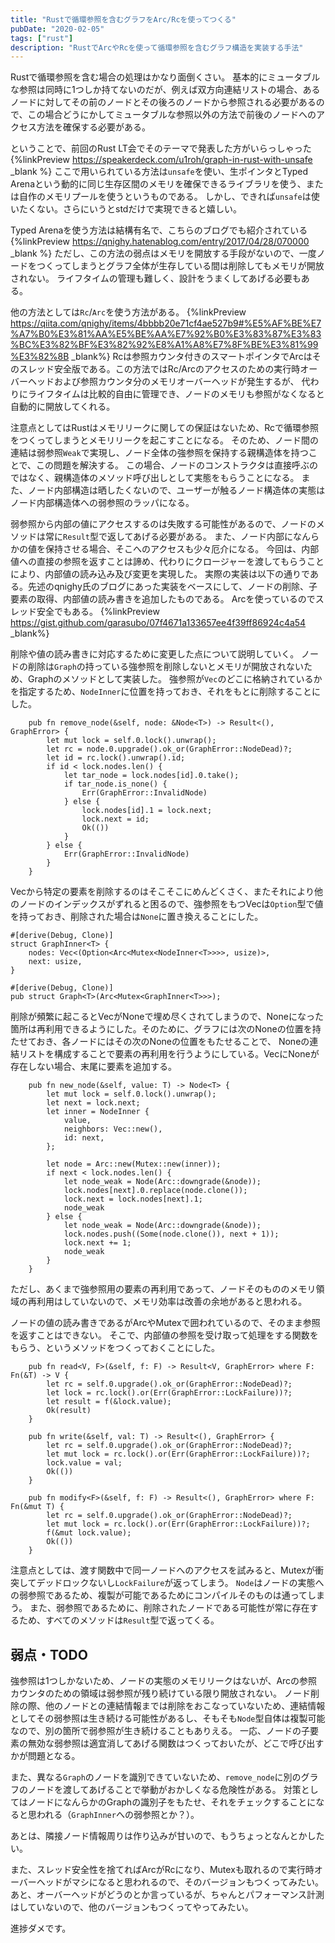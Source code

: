 ```yaml
---
title: "Rustで循環参照を含むグラフをArc/Rcを使ってつくる"
pubDate: "2020-02-05"
tags: ["rust"]
description: "RustでArcやRcを使って循環参照を含むグラフ構造を実装する手法"
---
```


Rustで循環参照を含む場合の処理はかなり面倒くさい。
基本的にミュータブルな参照は同時に1つしか持てないのだが、例えば双方向連結リストの場合、あるノードに対してその前のノードとその後ろのノードから参照される必要があるので、この場合どうにかしてミュータブルな参照以外の方法で前後のノードへのアクセス方法を確保する必要がある。

ということで、前回のRust LT会でそのテーマで発表した方がいらっしゃった
{%linkPreview https://speakerdeck.com/u1roh/graph-in-rust-with-unsafe _blank %}
ここで用いられている方法は`unsafe`を使い、生ポインタとTyped Arenaという動的に同じ生存区間のメモリを確保できるライブラリを使う、または自作のメモリプールを使うというものである。
しかし、できれば`unsafe`は使いたくない。さらにいうとstdだけで実現できると嬉しい。

Typed Arenaを使う方法は結構有名で、こちらのブログでも紹介されている
{%linkPreview https://qnighy.hatenablog.com/entry/2017/04/28/070000 _blank %}
ただし、この方法の弱点はメモリを開放する手段がないので、一度ノードをつくってしまうとグラフ全体が生存している間は削除してもメモリが開放されない。
ライフタイムの管理も難しく、設計をうまくしてあげる必要もある。

他の方法としては`Rc`/`Arc`を使う方法がある。
{%linkPreview https://qiita.com/qnighy/items/4bbbb20e71cf4ae527b9#%E5%AF%BE%E7%A7%B0%E3%81%AA%E5%BE%AA%E7%92%B0%E3%83%87%E3%83%BC%E3%82%BF%E3%82%92%E8%A1%A8%E7%8F%BE%E3%81%99%E3%82%8B _blank%}
Rcは参照カウンタ付きのスマートポインタでArcはそのスレッド安全版である。この方法ではRc/Arcのアクセスのための実行時オーバーヘッドおよび参照カウンタ分のメモリオーバーヘッドが発生するが、
代わりにライフタイムは比較的自由に管理でき、ノードのメモリも参照がなくなると自動的に開放してくれる。

注意点としてはRustはメモリリークに関しての保証はないため、Rcで循環参照をつくってしまうとメモリリークを起こすことになる。
そのため、ノード間の連結は弱参照`Weak`で実現し、ノード全体の強参照を保持する親構造体を持つことで、この問題を解決する。
この場合、ノードのコンストラクタは直接呼ぶのではなく、親構造体のメソッド呼び出しとして実態をもらうことになる。
また、ノード内部構造は晒したくないので、ユーザーが触るノード構造体の実態はノード内部構造体への弱参照のラッパになる。

弱参照から内部の値にアクセスするのは失敗する可能性があるので、ノードのメソッドは常に`Result`型で返してあげる必要がある。
また、ノード内部になんらかの値を保持させる場合、そこへのアクセスも少々厄介になる。
今回は、内部値への直接の参照を返すことは諦め、代わりにクロージャーを渡してもらうことにより、内部値の読み込み及び変更を実現した。
実際の実装は以下の通りである。先述のqnighy氏のブログにあった実装をベースにして、ノードの削除、子要素の取得、内部値の読み書きを追加したものである。
Arcを使っているのでスレッド安全でもある。
{%linkPreview https://gist.github.com/garasubo/07f4671a133657ee4f39ff86924c4a54 _blank%}

削除や値の読み書きに対応するために変更した点について説明していく。
ノードの削除は`Graph`の持っている強参照を削除しないとメモリが開放されないため、Graphのメソッドとして実装した。
強参照が`Vec`のどこに格納されているかを指定するため、`NodeInner`に位置を持っておき、それをもとに削除することにした。
```
    pub fn remove_node(&self, node: &Node<T>) -> Result<(), GraphError> {
        let mut lock = self.0.lock().unwrap();
        let rc = node.0.upgrade().ok_or(GraphError::NodeDead)?;
        let id = rc.lock().unwrap().id;
        if id < lock.nodes.len() {
            let tar_node = lock.nodes[id].0.take();
            if tar_node.is_none() {
                Err(GraphError::InvalidNode)
            } else {
                lock.nodes[id].1 = lock.next;
                lock.next = id;
                Ok(())
            }
        } else {
            Err(GraphError::InvalidNode)
        }
    }
```
Vecから特定の要素を削除するのはそこそこにめんどくさく、またそれにより他のノードのインデックスがずれると困るので、強参照をもつVecは`Option`型で値を持っておき、削除された場合は`None`に置き換えることにした。
```
#[derive(Debug, Clone)]
struct GraphInner<T> {
    nodes: Vec<(Option<Arc<Mutex<NodeInner<T>>>>, usize)>,
    next: usize,
}

#[derive(Debug, Clone)]
pub struct Graph<T>(Arc<Mutex<GraphInner<T>>>);
```

削除が頻繁に起こるとVecがNoneで埋め尽くされてしまうので、Noneになった箇所は再利用できるようにした。そのために、グラフには次のNoneの位置を持たせておき、各ノードにはその次のNoneの位置をもたせることで、
Noneの連結リストを構成することで要素の再利用を行うようにしている。VecにNoneが存在しない場合、末尾に要素を追加する。
```
    pub fn new_node(&self, value: T) -> Node<T> {
        let mut lock = self.0.lock().unwrap();
        let next = lock.next;
        let inner = NodeInner {
            value,
            neighbors: Vec::new(),
            id: next,
        };
        
        let node = Arc::new(Mutex::new(inner));
        if next < lock.nodes.len() {
            let node_weak = Node(Arc::downgrade(&node));
            lock.nodes[next].0.replace(node.clone());
            lock.next = lock.nodes[next].1;
            node_weak
        } else {
            let node_weak = Node(Arc::downgrade(&node));
            lock.nodes.push((Some(node.clone()), next + 1));
            lock.next += 1;
            node_weak
        }
    }
```
ただし、あくまで強参照用の要素の再利用であって、ノードそのもののメモリ領域の再利用はしていないので、メモリ効率は改善の余地があると思われる。

ノードの値の読み書きであるがArcやMutexで囲われているので、そのまま参照を返すことはできない。
そこで、内部値の参照を受け取って処理をする関数をもらう、というメソッドをつくっておくことにした。
```
    pub fn read<V, F>(&self, f: F) -> Result<V, GraphError> where F: Fn(&T) -> V {
        let rc = self.0.upgrade().ok_or(GraphError::NodeDead)?;
        let lock = rc.lock().or(Err(GraphError::LockFailure))?;
        let result = f(&lock.value);
        Ok(result)
    }

    pub fn write(&self, val: T) -> Result<(), GraphError> {
        let rc = self.0.upgrade().ok_or(GraphError::NodeDead)?;
        let mut lock = rc.lock().or(Err(GraphError::LockFailure))?;
        lock.value = val;
        Ok(())
    }

    pub fn modify<F>(&self, f: F) -> Result<(), GraphError> where F: Fn(&mut T) {
        let rc = self.0.upgrade().ok_or(GraphError::NodeDead)?;
        let mut lock = rc.lock().or(Err(GraphError::LockFailure))?;
        f(&mut lock.value);
        Ok(())
    }
```
注意点としては、渡す関数中で同一ノードへのアクセスを試みると、Mutexが衝突してデッドロックないし`LockFailure`が返ってしまう。
`Node`はノードの実態への弱参照であるため、複製が可能であるためにコンパイルそのものは通ってしまう。
また、弱参照であるために、削除されたノードである可能性が常に存在するため、すべてのメソッドは`Result`型で返ってくる。

## 弱点・TODO
強参照は1つしかないため、ノードの実態のメモリリークはないが、Arcの参照カウンタのための領域は弱参照が残り続けている限り開放されない。
ノード削除の際、他のノードとの連結情報までは削除をおこなっていないため、連結情報としてその弱参照は生き続ける可能性があるし、そもそも`Node`型自体は複製可能なので、別の箇所で弱参照が生き続けることもありえる。
一応、ノードの子要素の無効な弱参照は適宜消してあげる関数はつくっておいたが、どこで呼び出すかが問題となる。

また、異なる`Graph`のノードを識別できていないため、`remove_node`に別のグラフのノードを渡してあげることで挙動がおかしくなる危険性がある。
対策としてはノードになんらかのGraphの識別子をもたせ、それをチェックすることになると思われる（`GraphInner`への弱参照とか？）。

あとは、隣接ノード情報周りは作り込みが甘いので、もうちょっとなんとかしたい。

また、スレッド安全性を捨てればArcがRcになり、Mutexも取れるので実行時オーバーヘッドがマシになると思われるので、そのバージョンもつくってみたい。
あと、オーバーヘッドがどうのとか言っているが、ちゃんとパフォーマンス計測はしていないので、他のバージョンもつくってやってみたい。

進捗ダメです。
